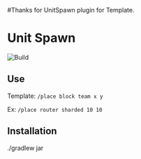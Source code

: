 #Thanks for UnitSpawn plugin for Template.

# Unit Spawn
![Build](https://github.com/RebornTrack970/blockPlace/workflows/Build/badge.svg)
## Use

Template: `/place block team x y`

Ex: `/place router sharded 10 10`

## Installation
./gradlew jar 
